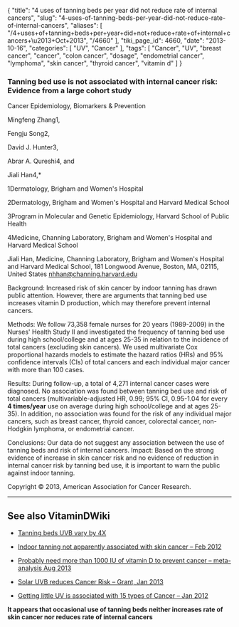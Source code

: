 {
    "title": "4 uses of tanning beds per year did not reduce rate of internal cancers",
    "slug": "4-uses-of-tanning-beds-per-year-did-not-reduce-rate-of-internal-cancers",
    "aliases": [
        "/4+uses+of+tanning+beds+per+year+did+not+reduce+rate+of+internal+cancers+\u2013+Oct+2013",
        "/4660"
    ],
    "tiki_page_id": 4660,
    "date": "2013-10-16",
    "categories": [
        "UV",
        "Cancer"
    ],
    "tags": [
        "Cancer",
        "UV",
        "breast cancer",
        "cancer",
        "colon cancer",
        "dosage",
        "endometrial cancer",
        "lymphoma",
        "skin cancer",
        "thyroid cancer",
        "vitamin d"
    ]
}


### Tanning bed use is not associated with internal cancer risk: Evidence from a large cohort study

Cancer Epidemiology, Biomarkers & Prevention

Mingfeng Zhang1,

Fengju Song2,

David J. Hunter3,

Abrar A. Qureshi4, and

Jiali Han4,*

1Dermatology, Brigham and Women's Hospital

2Dermatology, Brigham and Women's Hospital and Harvard Medical School

3Program in Molecular and Genetic Epidemiology, Harvard School of Public Health

4Medicine, Channing Laboratory, Brigham and Women's Hospital and Harvard Medical School

Jiali Han, Medicine, Channing Laboratory, Brigham and Women's Hospital and Harvard Medical School, 181 Longwood Avenue, Boston, MA, 02115, United States nhhan@channing.harvard.edu

Background: Increased risk of skin cancer by indoor tanning has drawn public attention. However, there are arguments that tanning bed use increases vitamin D production, which may therefore prevent internal cancers. 

Methods: We follow 73,358 female nurses for 20 years (1989-2009) in the Nurses' Health Study II and investigated the frequency of tanning bed use during high school/college and at ages 25-35 in relation to the incidence of total cancers (excluding skin cancers). We used multivariate Cox proportional hazards models to estimate the hazard ratios (HRs) and 95% confidence intervals (CIs) of total cancers and each individual major cancer with more than 100 cases. 

Results: During follow-up, a total of 4,271 internal cancer cases were diagnosed. No association was found between tanning bed use and risk of total cancers (multivariable-adjusted HR, 0.99; 95% CI, 0.95-1.04 for every  **4 times/year**  use on average during high school/college and at ages 25-35). In addition, no association was found for the risk of any individual major cancers, such as breast cancer, thyroid cancer, colorectal cancer, non-Hodgkin lymphoma, or endometrial cancer. 

Conclusions: Our data do not suggest any association between the use of tanning beds and risk of internal cancers. Impact: Based on the strong evidence of increase in skin cancer risk and no evidence of reduction in internal cancer risk by tanning bed use, it is important to warn the public against indoor tanning.

Copyright © 2013, American Association for Cancer Research.

---

## See also VitaminDWiki

* [Tanning beds UVB vary by 4X](/posts/tanning-beds-uvb-vary-by-4x)

* [Indoor tanning not apparently associated with skin cancer – Feb 2012](/posts/indoor-tanning-not-apparently-associated-with-skin-cancer)

* [Probably need more than 1000 IU of vitamin D to prevent cancer – meta-analysis Aug 2013](/posts/probably-need-more-than-1000-iu-of-vitamin-d-to-prevent-cancer-meta-analysis)

* [Solar UVB reduces Cancer Risk – Grant, Jan 2013](/posts/solar-uvb-reduces-cancer-risk-grant)

* [Getting little UV is associated with 15 types of Cancer – Jan 2012](/posts/getting-little-uv-is-associated-with-15-types-of-cancer)

 **It appears that occasional use of tanning beds neither increases rate of skin cancer nor reduces rate of internal cancers**